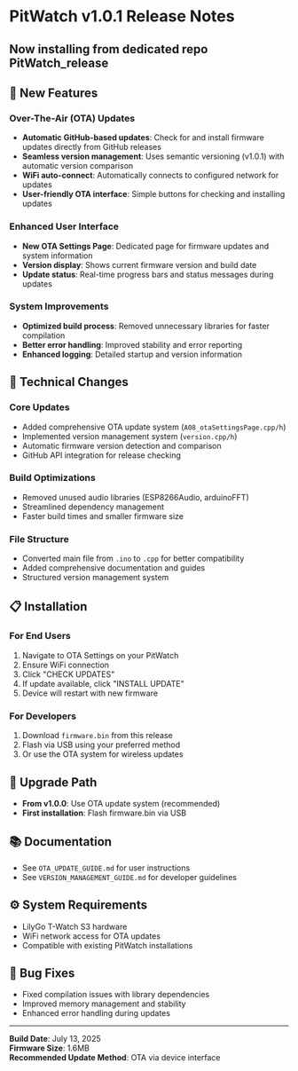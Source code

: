# PitWatch v1.0.1 Release Notes

## Now installing from dedicated repo PitWatch_release 


## 🚀 New Features

### Over-The-Air (OTA) Updates
- **Automatic GitHub-based updates**: Check for and install firmware updates directly from GitHub releases
- **Seamless version management**: Uses semantic versioning (v1.0.1) with automatic version comparison
- **WiFi auto-connect**: Automatically connects to configured network for updates
- **User-friendly OTA interface**: Simple buttons for checking and installing updates

### Enhanced User Interface
- **New OTA Settings Page**: Dedicated page for firmware updates and system information
- **Version display**: Shows current firmware version and build date
- **Update status**: Real-time progress bars and status messages during updates

### System Improvements
- **Optimized build process**: Removed unnecessary libraries for faster compilation
- **Better error handling**: Improved stability and error reporting
- **Enhanced logging**: Detailed startup and version information

## 🔧 Technical Changes

### Core Updates
- Added comprehensive OTA update system (`A08_otaSettingsPage.cpp/h`)
- Implemented version management system (`version.cpp/h`)
- Automatic firmware version detection and comparison
- GitHub API integration for release checking

### Build Optimizations
- Removed unused audio libraries (ESP8266Audio, arduinoFFT)
- Streamlined dependency management
- Faster build times and smaller firmware size

### File Structure
- Converted main file from `.ino` to `.cpp` for better compatibility
- Added comprehensive documentation and guides
- Structured version management system

## 📋 Installation

### For End Users
1. Navigate to OTA Settings on your PitWatch
2. Ensure WiFi connection
3. Click "CHECK UPDATES"
4. If update available, click "INSTALL UPDATE"
5. Device will restart with new firmware

### For Developers
1. Download `firmware.bin` from this release
2. Flash via USB using your preferred method
3. Or use the OTA system for wireless updates

## 🔄 Upgrade Path

- **From v1.0.0**: Use OTA update system (recommended)
- **First installation**: Flash firmware.bin via USB

## 📚 Documentation

- See `OTA_UPDATE_GUIDE.md` for user instructions
- See `VERSION_MANAGEMENT_GUIDE.md` for developer guidelines

## ⚙️ System Requirements

- LilyGo T-Watch S3 hardware
- WiFi network access for OTA updates
- Compatible with existing PitWatch installations

## 🐛 Bug Fixes

- Fixed compilation issues with library dependencies
- Improved memory management and stability
- Enhanced error handling during updates

---

**Build Date**: July 13, 2025  
**Firmware Size**: 1.6MB  
**Recommended Update Method**: OTA via device interface
